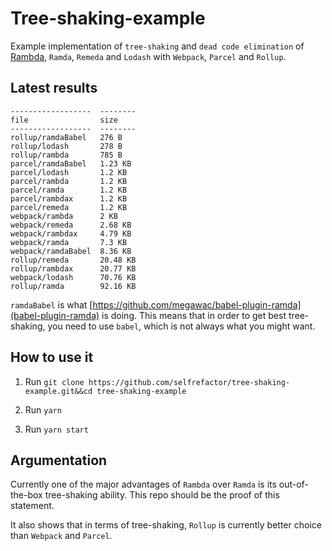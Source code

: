 # Tree-shaking-example

Example implementation of `tree-shaking` and `dead code elimination` of
[Rambda](https://github.com/selfrefactor/rambda), `Ramda`, `Remeda` and `Lodash` with `Webpack`, `Parcel` and `Rollup`.

## Latest results

```
------------------  --------
file                size
------------------  --------
rollup/ramdaBabel   276 B
rollup/lodash       278 B
rollup/rambda       785 B
parcel/ramdaBabel   1.23 KB
parcel/lodash       1.2 KB
parcel/rambda       1.2 KB
parcel/ramda        1.2 KB
parcel/rambdax      1.2 KB
parcel/remeda       1.2 KB
webpack/rambda      2 KB
webpack/remeda      2.68 KB
webpack/rambdax     4.79 KB
webpack/ramda       7.3 KB
webpack/ramdaBabel  8.36 KB
rollup/remeda       20.48 KB
rollup/rambdax      20.77 KB
webpack/lodash      70.76 KB
rollup/ramda        92.16 KB
```

 `ramdaBabel` is what [https://github.com/megawac/babel-plugin-ramda](babel-plugin-ramda) is doing. This means that in order to get best tree-shaking, you need to use `babel`, which is not always what you might want.

## How to use it

1. Run `git clone https://github.com/selfrefactor/tree-shaking-example.git&&cd tree-shaking-example`

2. Run `yarn`

3. Run `yarn start`

## Argumentation

Currently one of the major advantages of `Rambda` over `Ramda` is its out-of-the-box tree-shaking ability. This repo should be the proof of this statement.

It also shows that in terms of tree-shaking, `Rollup` is currently better choice than `Webpack` and `Parcel`.
